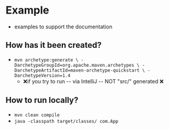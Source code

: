 # Example

* examples to support the documentation

## How has it been created?
* `mvn archetype:generate \
      -DarchetypeGroupId=org.apache.maven.archetypes \
      -DarchetypeArtifactId=maven-archetype-quickstart \
      -DarchetypeVersion=1.4`
  * ❌if you try to run -- via IntelliJ -- NOT "src/" generated ❌

## How to run locally?
* `mvn clean compile`
* `java -classpath target/classes/ com.App`